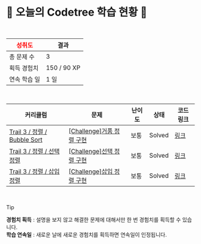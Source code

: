 # 🌲 오늘의 Codetree 학습 현황 🌲

<br />

| <span style="color:red;display:block;text-align:center;"> **성취도**</span> | 결과 |
|---|---|
| 총 문제 수 | 3 |
| 획득 경험치 | 150 / 90 XP |
| 연속 학습 일 | 1 일 |

<br />

|커리큘럼|문제|난이도|상태|코드 링크|
|---|---|---|---|---|
|[Trail 3 / 정렬 / Bubble Sort](https://en.codetree.ai/trail-info/novice-high/)|[[Challenge]거품 정렬 구현](https://en.codetree.ai/trails/complete/curated-cards/challenge-implement-bubble-sort/)|보통|Solved|[링크](https://github.com/SeungGwan123/codetree-TILs/blob/main/250121/%EA%B1%B0%ED%92%88%20%EC%A0%95%EB%A0%AC%20%EA%B5%AC%ED%98%84/implement-bubble-sort.java)|
|[Trail 3 / 정렬 / 선택 정렬](https://en.codetree.ai/trail-info/novice-high/)|[[Challenge]선택 정렬 구현](https://en.codetree.ai/trails/complete/curated-cards/challenge-implement-selection-sort/)|보통|Solved|[링크](https://github.com/SeungGwan123/codetree-TILs/blob/main/250121/%EC%84%A0%ED%83%9D%20%EC%A0%95%EB%A0%AC%20%EA%B5%AC%ED%98%84/implement-selection-sort.java)|
|[Trail 3 / 정렬 / 삽입 정렬](https://en.codetree.ai/trail-info/novice-high/)|[[Challenge]삽입 정렬 구현](https://en.codetree.ai/trails/complete/curated-cards/challenge-implement-insertion-sort/)|보통|Solved|[링크](https://github.com/SeungGwan123/codetree-TILs/blob/main/250121/%EC%82%BD%EC%9E%85%20%EC%A0%95%EB%A0%AC%20%EA%B5%AC%ED%98%84/implement-insertion-sort.java)|


<br />

> [!TIP]
> **경험치 획득** : 설명을 보지 않고 해결한 문제에 대해서만 한 번 경험치를 획득할 수 있습니다.  
> **학습 연속일** : 새로운 날에 새로운 경험치를 획득하면 연속일이 인정됩니다.

